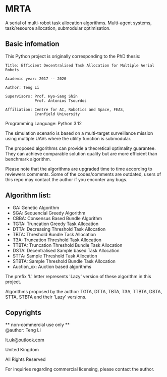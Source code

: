 # MRTA
A serial of multi-robot task allocation algorithms.
Multi-agent systems, task/resource allocation, submodular optimisation.

## Basic infomation

This Python project is originally corresponding to the PhD thesis:
    
    Title: Efficient Decentralised Task Allocation for Multiple Aerial Robots
    
    Academic year: 2017 -- 2020
    
    Author: Teng Li
    
    Supervisors: Prof. Hyo-Sang Shin
                 Prof. Antonios Tsourdos
    
    Affiliation: Centre for AI, Robotics and Space, FEAS,
                 Cranfield University

Programming Language:
    Python 3.12


The simulation scenario is based on a multi-target surveillance mission using multiple UAVs where the utility function is submodular. 

The proposed algorithms can provide a theoretical optimality guarantee. They can achieve comparable solution quality but are more efficient than benchmark algorithm.

Please note that the algorithms are upgraded time to time according to reviewers comments. 
Some of the codes/comments are outdated, users of this repo may contact the author if you enconter any bugs.


## Algorithm list:

- GA:       Genetic Algorithm
- SGA:      Sequencial Greedy Algorithm
- CBBA:     Consensus Based Bundle Algorithm
- TGTA:     Truncation Greedy Task Allocation
- DTTA:     Decreasing Threshold Task Allocation
- TBTA:     Threshold Bundle Task Allocation
- T3A:      Truncation Threshold Task Allocation
- TTBTA:    Truncation Threshold Bundle Task Allocation
- DSTA:     Decentralised Sample based Task Allocation
- STTA:     Sample Threshold Task Allocation
- STBTA:    Sample Threshold Bundle Task Allocation
- Auction_xx: Auction based algorithms

The prefix 'L' letter represents 'Lazy' version of these algorithm in this project.

Algorithms proposed by the author: TGTA, DTTA, TBTA, T3A, TTBTA, DSTA, STTA, STBTA and their 'Lazy' versions.

## Copyrights

** non-commercial use only **<br>
@author: Teng Li

lt.uk@outlook.com

United Kingdom

All Rights Reserved

For inquiries regarding commercial licensing, please contact the author.